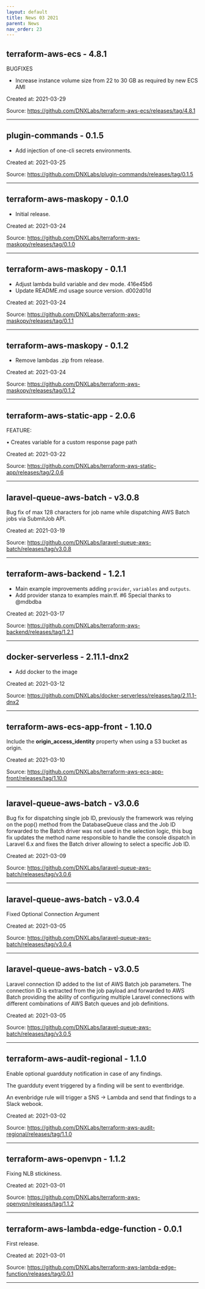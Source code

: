 ```yaml
---
layout: default
title: News 03 2021
parent: News
nav_order: 23
---
```




## terraform-aws-ecs - 4.8.1
BUGFIXES
- Increase instance volume size from 22 to 30 GB as required by new ECS AMI

Created at: 2021-03-29

Source:  https://github.com/DNXLabs/terraform-aws-ecs/releases/tag/4.8.1

---


## plugin-commands - 0.1.5
- Add injection of one-cli secrets environments.

Created at: 2021-03-25

Source:  https://github.com/DNXLabs/plugin-commands/releases/tag/0.1.5

---


## terraform-aws-maskopy - 0.1.0
- Initial release.

Created at: 2021-03-24

Source:  https://github.com/DNXLabs/terraform-aws-maskopy/releases/tag/0.1.0

---


## terraform-aws-maskopy - 0.1.1
- Adjust lambda build variable and dev mode. 416e45b6
- Update README.md usage source version. d002d01d

Created at: 2021-03-24

Source:  https://github.com/DNXLabs/terraform-aws-maskopy/releases/tag/0.1.1

---


## terraform-aws-maskopy - 0.1.2
- Remove lambdas .zip from release.

Created at: 2021-03-24

Source:  https://github.com/DNXLabs/terraform-aws-maskopy/releases/tag/0.1.2

---


## terraform-aws-static-app - 2.0.6
FEATURE:

• Creates variable for a custom response page path 

Created at: 2021-03-22

Source:  https://github.com/DNXLabs/terraform-aws-static-app/releases/tag/2.0.6

---


## laravel-queue-aws-batch - v3.0.8
Bug fix of max 128 characters for job name while dispatching AWS Batch jobs via SubmitJob API.

Created at: 2021-03-19

Source:  https://github.com/DNXLabs/laravel-queue-aws-batch/releases/tag/v3.0.8

---


## terraform-aws-backend - 1.2.1
- Main example improvements adding `provider`, `variables` and `outputs`.
-  Add provider stanza to examples main.tf. #6  Special thanks to @mdbdba

Created at: 2021-03-17

Source:  https://github.com/DNXLabs/terraform-aws-backend/releases/tag/1.2.1

---


## docker-serverless - 2.11.1-dnx2
- Add docker to the image

Created at: 2021-03-12

Source:  https://github.com/DNXLabs/docker-serverless/releases/tag/2.11.1-dnx2

---


## terraform-aws-ecs-app-front - 1.10.0
Include the **origin_access_identity** property when using a S3 bucket as origin.

Created at: 2021-03-10

Source:  https://github.com/DNXLabs/terraform-aws-ecs-app-front/releases/tag/1.10.0

---


## laravel-queue-aws-batch - v3.0.6
Bug fix for dispatching single job ID, previously the framework was relying on the pop() method from the DatabaseQueue class and the Job ID forwarded to the Batch driver was not used in the selection logic, this bug fix updates the method name responsible to handle the console dispatch in Laravel 6.x and fixes the Batch driver allowing to select a specific Job ID.

Created at: 2021-03-09

Source:  https://github.com/DNXLabs/laravel-queue-aws-batch/releases/tag/v3.0.6

---


## laravel-queue-aws-batch - v3.0.4
Fixed Optional Connection Argument 

Created at: 2021-03-05

Source:  https://github.com/DNXLabs/laravel-queue-aws-batch/releases/tag/v3.0.4

---


## laravel-queue-aws-batch - v3.0.5
Laravel connection ID added to the list of AWS Batch job parameters. The connection ID is extracted from the job payload and forwarded to AWS Batch providing the ability of configuring multiple Laravel connections with different combinations of AWS Batch queues and job definitions.

Created at: 2021-03-05

Source:  https://github.com/DNXLabs/laravel-queue-aws-batch/releases/tag/v3.0.5

---


## terraform-aws-audit-regional - 1.1.0
Enable optional guardduty notification in case of any findings.

The guardduty event triggered by a finding will be sent to eventbridge.

An evenbridge rule will trigger a SNS -> Lambda and send that findings to a Slack webook.

Created at: 2021-03-02

Source:  https://github.com/DNXLabs/terraform-aws-audit-regional/releases/tag/1.1.0

---


## terraform-aws-openvpn - 1.1.2
Fixing NLB stickiness.

Created at: 2021-03-01

Source:  https://github.com/DNXLabs/terraform-aws-openvpn/releases/tag/1.1.2

---


## terraform-aws-lambda-edge-function - 0.0.1
First release.

Created at: 2021-03-01

Source:  https://github.com/DNXLabs/terraform-aws-lambda-edge-function/releases/tag/0.0.1

---

